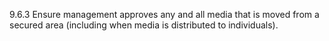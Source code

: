 9.6.3 Ensure management approves 
any and all media that is moved from a 
secured area (including when media is 
distributed to individuals). 



